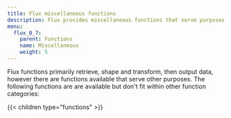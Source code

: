 ```yaml
---
title: Flux miscellaneous functions
description: Flux provides miscellaneous functions that serve purposes other than retrieving, transforming, or outputting data.
menu:
  flux_0_7:
    parent: Functions
    name: Miscellaneous
    weight: 5
---
```


Flux functions primarily retrieve, shape and transform, then output data, however
there are functions available that serve other purposes.
The following functions are are available but don't fit within other function categories:

{{< children type="functions" >}}

